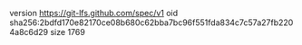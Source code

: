 version https://git-lfs.github.com/spec/v1
oid sha256:2bdfd170e82170ce08b680c62bba7bc96f551fda834c7c57a27fb2204a8c6d29
size 1769
